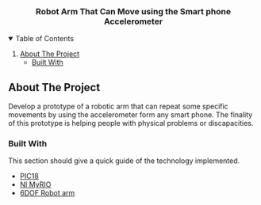 <!-- PROJECT LOGO -->
<br />
<p align="center">

  <h3 align="center">Robot Arm That Can Move using the Smart phone Accelerometer</h3>

</p>



<!-- TABLE OF CONTENTS -->
<details open="open">
  <summary>Table of Contents</summary>
  <ol>
    <li>
      <a href="#about-the-project">About The Project</a>
      <ul>
        <li><a href="#built-with">Built With</a></li>
      </ul>
      </li>
  </ol>
</details>



<!-- ABOUT THE PROJECT -->
## About The Project

Develop a prototype of a robotic arm that can repeat some specific movements by using the accelerometer form any smart phone. The finality of this prototype is helping people with physical problems or discapacities.


### Built With

This section should give a quick guide of the technology implemented.
* [PIC18](https://www.microchip.com/wwwproducts/en/PIC18F4550)
* [NI MyRIO](https://www.ni.com/en-us/shop/hardware/products/myrio-student-embedded-device.html)
* [6DOF Robot arm](https://www.amazon.de/Mechanischer-Klemmklauen-Manipulator-Industrieroboter-Hochschulunterricht/dp/B084FSVQYC/ref=asc_df_B084FSVQYC/?tag=googshopde-21&linkCode=df0&hvadid=473983501666&hvpos=&hvnetw=g&hvrand=7105856007750962878&hvpone=&hvptwo=&hvqmt=&hvdev=c&hvdvcmdl=&hvlocint=&hvlocphy=9042016&hvtargid=pla-1001227747582&psc=1&th=1&psc=1)
